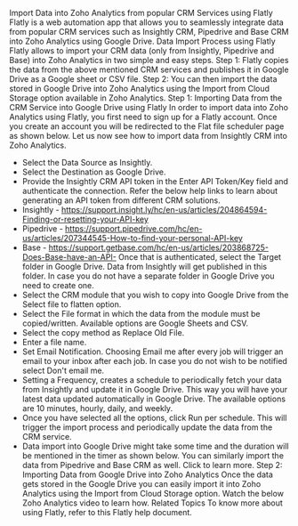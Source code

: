 Import Data into Zoho Analytics from popular CRM Services using Flatly
Flatly is a web automation app that allows you to seamlessly integrate data from popular CRM services such as Insightly CRM, Pipedrive and Base CRM into Zoho Analytics using Google Drive.
Data Import Process using Flatly
Flatly allows to import your CRM data (only from Insightly, Pipedrive and Base) into Zoho Analytics in two simple and easy steps.
Step 1: Flatly copies the data from the above mentioned CRM services and publishes it in Google Drive as a Google sheet or CSV file.
Step 2: You can then import the data stored in Google Drive into Zoho Analytics using the Import from Cloud Storage option available in Zoho Analytics.
Step 1: Importing Data from the CRM Service into Google Drive using Flatly
In order to import data into Zoho Analytics using Flatly, you first need to sign up for a Flatly account.
Once you create an account you will be redirected to the Flat file scheduler page as shown below. Let us now see how to import data from Insightly CRM into Zoho Analytics.
- Select the Data Source as Insightly.
- Select the Destination as Google Drive.
- Provide the Insightly CRM API token in the Enter API Token/Key field and authenticate the connection. Refer the below help links to learn about generating an API token from different CRM solutions.
- Insightly - https://support.insight.ly/hc/en-us/articles/204864594-Finding-or-resetting-your-API-key
- Pipedrive - https://support.pipedrive.com/hc/en-us/articles/207344545-How-to-find-your-personal-API-key
- Base - https://support.getbase.com/hc/en-us/articles/203868725-Does-Base-have-an-API-
Once that is authenticated, select the Target folder in Google Drive. Data from Insightly will get published in this folder. In case you do not have a separate folder in Google Drive you need to create one.
- Select the CRM module that you wish to copy into Google Drive from the Select file to flatten option.
- Select the File format in which the data from the module must be copied/written. Available options are Google Sheets and CSV.
- Select the copy method as Replace Old File.
- Enter a file name.
- Set Email Notification. Choosing Email me after every job will trigger an email to your inbox after each job. In case you do not wish to be notified select Don't email me.
- Setting a Frequency, creates a schedule to periodically fetch your data from Insightly and update it in Google Drive. This way you will have your latest data updated automatically in Google Drive. The available options are 10 minutes, hourly, daily, and weekly.
- Once you have selected all the options, click Run per schedule. This will trigger the import process and periodically update the data from the CRM service.
- Data import into Google Drive might take some time and the duration will be mentioned in the timer as shown below.
You can similarly import the data from Pipedrive and Base CRM as well. Click to learn more.
Step 2: Importing Data from Google Drive into Zoho Analytics
Once the data gets stored in the Google Drive you can easily import it into Zoho Analytics using the Import from Cloud Storage option. Watch the below Zoho Analytics video to learn how.
Related Topics
To know more about using Flatly, refer to this Flatly help document.
